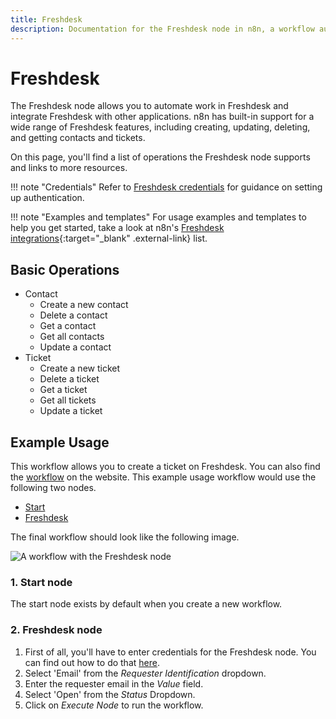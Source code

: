 ```yaml
---
title: Freshdesk
description: Documentation for the Freshdesk node in n8n, a workflow automation platform. Includes details of operations and configuration, and links to examples and credentials information.
---
```


# Freshdesk

The Freshdesk node allows you to automate work in Freshdesk and integrate Freshdesk with other applications. n8n has built-in support for a wide range of Freshdesk features, including creating, updating, deleting, and getting contacts and tickets.

On this page, you'll find a list of operations the Freshdesk node supports and links to more resources.

!!! note "Credentials"
    Refer to [Freshdesk credentials](/integrations/builtin/credentials/freshdesk/) for guidance on setting up authentication. 

!!! note "Examples and templates"
    For usage examples and templates to help you get started, take a look at n8n's [Freshdesk integrations](https://n8n.io/integrations/freshdesk/){:target="_blank" .external-link} list.


## Basic Operations

* Contact
    * Create a new contact
    * Delete a contact
    * Get a contact
    * Get all contacts
    * Update a contact
* Ticket
    * Create a new ticket
    * Delete a ticket
    * Get a ticket
    * Get all tickets
    * Update a ticket

## Example Usage

This workflow allows you to create a ticket on Freshdesk. You can also find the [workflow](https://n8n.io/workflows/448) on the website. This example usage workflow would use the following two nodes.
- [Start](/integrations/builtin/core-nodes/n8n-nodes-base.start/)
- [Freshdesk]()

The final workflow should look like the following image.

![A workflow with the Freshdesk node](/_images/integrations/builtin/app-nodes/freshdesk/workflow.png)

### 1. Start node

The start node exists by default when you create a new workflow.

### 2. Freshdesk node

1. First of all, you'll have to enter credentials for the Freshdesk node. You can find out how to do that [here](/integrations/builtin/credentials/freshdesk/).
2. Select 'Email' from the *Requester Identification* dropdown.
3. Enter the requester email in the *Value* field.
4. Select 'Open' from the *Status* Dropdown.
5. Click on *Execute Node* to run the workflow.

